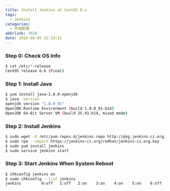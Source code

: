 ```yaml
---
title: Install Jenkins at CentOS 6.x
tags:
  - Jenkins
categories:
  - 环境配置
abbrlink: 7629
date: 2016-06-05 22:19:11
---
```

### Step 0: Check OS Info

```bash
$ cat /etc/*-release
CentOS release 6.6 (Final)
```

### Step 1: Install Java

```bash
$ yum install java-1.8.0-openjdk
$ java -version
openjdk version "1.8.0_91"
OpenJDK Runtime Environment (build 1.8.0_91-b14)
OpenJDK 64-Bit Server VM (build 25.91-b14, mixed mode)
```

### Step 2: Install Jenkins

```bash
$ sudo wget -O /etc/yum.repos.d/jenkins.repo http://pkg.jenkins-ci.org/redhat/jenkins.repo
$ sudo rpm --import https://jenkins-ci.org/redhat/jenkins-ci.org.key
$ sudo yum install jenkins
$ sudo service jenkins start
```

### Step 3: Start Jenkins When System Reboot

```bash
$ chkconfig jenkins on
$ sudo chkconfig --list jenkins
jenkins         0:off   1:off   2:on    3:on    4:on    5:on    6:off
```
